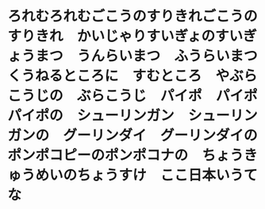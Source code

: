 # ろれむろれむごこうのすりきれごこうのすりきれ　かいじゃりすいぎょのすいぎょうまつ　うんらいまつ　ふうらいまつ　くうねるところに　すむところ　やぶらこうじの　ぶらこうじ　パイポ　パイポ　パイポの　シューリンガン　シューリンガンの　グーリンダイ　グーリンダイの　ポンポコピーのポンポコナの　ちょうきゅうめいのちょうすけ　ここ日本いうてな
